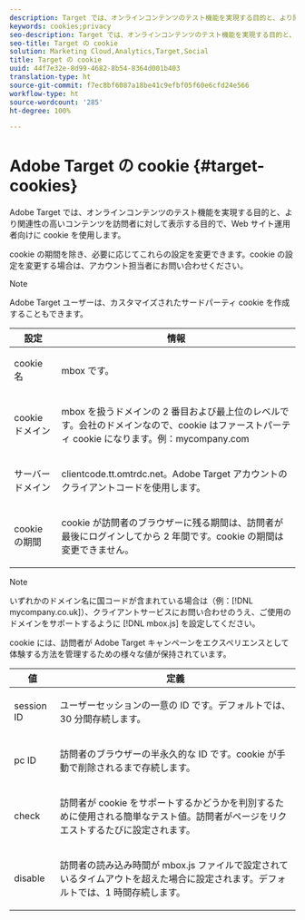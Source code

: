 ```yaml
---
description: Target では、オンラインコンテンツのテスト機能を実現する目的と、より関連性の高いコンテンツを訪問者に対して表示する目的で、Web サイト運用者向けに cookie を使用します。
keywords: cookies;privacy
seo-description: Target では、オンラインコンテンツのテスト機能を実現する目的と、より関連性の高いコンテンツを訪問者に対して表示する目的で、Web サイト運用者向けに cookie を使用します。
seo-title: Target の cookie
solution: Marketing Cloud,Analytics,Target,Social
title: Target の cookie
uuid: 44f7e32e-8d99-4682-8b54-8364d001b403
translation-type: ht
source-git-commit: f7ec8bf6087a18be41c9efbf05f60e6cfd24e566
workflow-type: ht
source-wordcount: '285'
ht-degree: 100%

---
```



# Adobe Target の cookie {#target-cookies}

Adobe Target では、オンラインコンテンツのテスト機能を実現する目的と、より関連性の高いコンテンツを訪問者に対して表示する目的で、Web サイト運用者向けに cookie を使用します。

cookie の期間を除き、必要に応じてこれらの設定を変更できます。cookie の設定を変更する場合は、アカウント担当者にお問い合わせください。

>[!NOTE]
>
>Adobe Target ユーザーは、カスタマイズされたサードパーティ cookie を作成することもできます。

<table id="table_54B402C6E19C4A70B1E27BC9DFF776EB"> 
 <thead> 
  <tr> 
   <th colname="col1" class="entry"> 設定 </th> 
   <th colname="col2" class="entry"> 情報 </th> 
  </tr> 
 </thead>
 <tbody> 
  <tr> 
   <td colname="col1"> <p>cookie 名 </p> </td> 
   <td colname="col2"> <p>mbox です。 </p> </td> 
  </tr> 
  <tr> 
   <td colname="col1"> <p>cookie ドメイン </p> </td> 
   <td colname="col2"> <p>mbox を扱うドメインの 2 番目および最上位のレベルです。会社のドメインなので、cookie はファーストパーティ cookie になります。例：<span class="filepath">mycompany.com</span> </p> </td> 
  </tr> 
  <tr> 
   <td colname="col1"> <p>サーバードメイン </p> </td> 
   <td colname="col2"> <p> <span class="filepath">clientcode.tt.omtrdc.net</span>。Adobe Target アカウントのクライアントコードを使用します。 </p> </td> 
  </tr> 
  <tr> 
   <td colname="col1"> <p>cookie の期間 </p> </td> 
   <td colname="col2"> <p>cookie が訪問者のブラウザーに残る期間は、訪問者が最後にログインしてから 2 年間です。cookie の期間は変更できません。 </p> </td> 
  </tr> 
 </tbody> 
</table>

>[!NOTE]
>
>いずれかのドメイン名に国コードが含まれている場合は（例：[!DNL mycompany.co.uk]）、クライアントサービスにお問い合わせのうえ、ご使用のドメインをサポートするように [!DNL mbox.js] を設定してください。

cookie には、訪問者が Adobe Target キャンペーンをエクスペリエンスとして体験する方法を管理するための様々な値が保持されています。

<table id="table_5245F72A2D5A4322B40ABB10B7DFB338"> 
 <thead> 
  <tr> 
   <th colname="col1" class="entry"> 値 </th> 
   <th colname="col2" class="entry"> 定義 </th> 
  </tr> 
 </thead>
 <tbody> 
  <tr> 
   <td colname="col1"> <p> <span class="codeph"> session ID</span> </p> </td> 
   <td colname="col2"> <p>ユーザーセッションの一意の ID です。デフォルトでは、30 分間存続します。 </p> </td> 
  </tr> 
  <tr> 
   <td colname="col1"> <p> <span class="codeph"> pc ID</span> </p> </td> 
   <td colname="col2"> <p>訪問者のブラウザーの半永久的な ID です。cookie が手動で削除されるまで存続します。 </p> </td> 
  </tr> 
  <tr> 
   <td colname="col1"> <p> <span class="codeph"> check</span> </p> </td> 
   <td colname="col2"> <p>訪問者が cookie をサポートするかどうかを判別するために使用される簡単なテスト値。訪問者がページをリクエストするたびに設定されます。 </p> </td> 
  </tr> 
  <tr> 
   <td colname="col1"> <p> <span class="codeph"> disable</span> </p> </td> 
   <td colname="col2"> <p>訪問者の読み込み時間が <span class="filepath">mbox.js</span> ファイルで設定されているタイムアウトを超えた場合に設定されます。デフォルトでは、1 時間存続します。 </p> </td> 
  </tr> 
 </tbody> 
</table>


